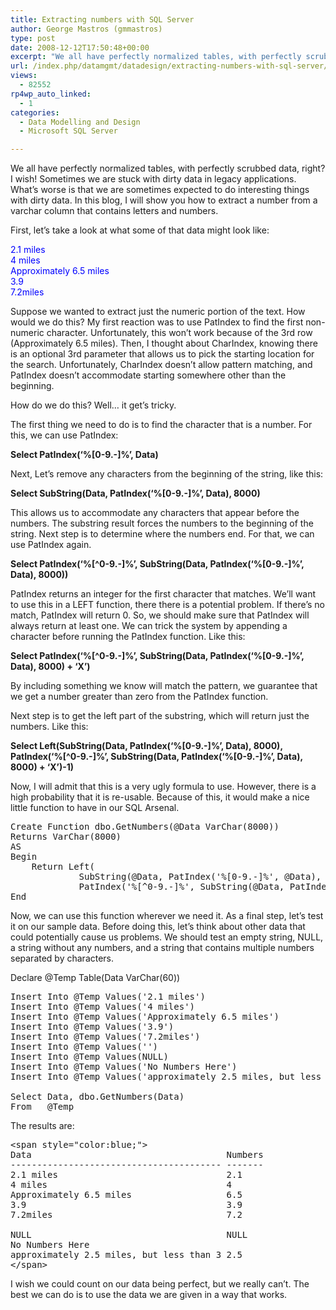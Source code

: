 ```yaml
---
title: Extracting numbers with SQL Server
author: George Mastros (gmmastros)
type: post
date: 2008-12-12T17:50:48+00:00
excerpt: "We all have perfectly normalized tables, with perfectly scrubbed data, right?  I wish!  Sometimes we are stuck with dirty data in legacy applications.  What's worse is that we are sometimes expected to do interesting things with dirty data.  In this blo&hellip;"
url: /index.php/datamgmt/datadesign/extracting-numbers-with-sql-server/
views:
  - 82552
rp4wp_auto_linked:
  - 1
categories:
  - Data Modelling and Design
  - Microsoft SQL Server

---
```

We all have perfectly normalized tables, with perfectly scrubbed data, right? I wish! Sometimes we are stuck with dirty data in legacy applications. What&#8217;s worse is that we are sometimes expected to do interesting things with dirty data. In this blog, I will show you how to extract a number from a varchar column that contains letters and numbers.

First, let’s take a look at what some of that data might look like:

<span style="color:blue;">2.1 miles<br /> 4 miles<br /> Approximately 6.5 miles<br /> 3.9<br /> 7.2miles</span>

Suppose we wanted to extract just the numeric portion of the text. How would we do this? My first reaction was to use PatIndex to find the first non-numeric character. Unfortunately, this won’t work because of the 3rd row (Approximately 6.5 miles). Then, I thought about CharIndex, knowing there is an optional 3rd parameter that allows us to pick the starting location for the search. Unfortunately, CharIndex doesn’t allow pattern matching, and PatIndex doesn’t accommodate starting somewhere other than the beginning. 

How do we do this? Well… it get’s tricky.

The first thing we need to do is to find the character that is a number. For this, we can use PatIndex:

**Select PatIndex(&#8216;%[0-9.-]%&#8217;, Data)**

Next, Let&#8217;s remove any characters from the beginning of the string, like this:

**Select SubString(Data, PatIndex(&#8216;%[0-9.-]%&#8217;, Data), 8000)**

This allows us to accommodate any characters that appear before the numbers. The substring result forces the numbers to the beginning of the string. Next step is to determine where the numbers end. For that, we can use PatIndex again.

**Select PatIndex(&#8216;%[^0-9.-]%&#8217;, SubString(Data, PatIndex(&#8216;%[0-9.-]%&#8217;, Data), 8000))**

PatIndex returns an integer for the first character that matches. We&#8217;ll want to use this in a LEFT function, there there is a potential problem. If there&#8217;s no match, PatIndex will return 0. So, we should make sure that PatIndex will always return at least one. We can trick the system by appending a character before running the PatIndex function. Like this:

**Select PatIndex(&#8216;%[^0-9.-]%&#8217;, SubString(Data, PatIndex(&#8216;%[0-9.-]%&#8217;, Data), 8000) + &#8216;X&#8217;)**

By including something we know will match the pattern, we guarantee that we get a number greater than zero from the PatIndex function.

Next step is to get the left part of the substring, which will return just the numbers. Like this:

**Select Left(SubString(Data, PatIndex(&#8216;%[0-9.-]%&#8217;, Data), 8000), PatIndex(&#8216;%[^0-9.-]%&#8217;, SubString(Data, PatIndex(&#8216;%[0-9.-]%&#8217;, Data), 8000) + &#8216;X&#8217;)-1)**

Now, I will admit that this is a very ugly formula to use. However, there is a high probability that it is re-usable. Because of this, it would make a nice little function to have in our SQL Arsenal.

<pre>Create Function dbo.GetNumbers(@Data VarChar(8000))
Returns VarChar(8000)
AS
Begin	
    Return Left(
             SubString(@Data, PatIndex('%[0-9.-]%', @Data), 8000), 
             PatIndex('%[^0-9.-]%', SubString(@Data, PatIndex('%[0-9.-]%', @Data), 8000) + 'X')-1)
End</pre>

Now, we can use this function wherever we need it. As a final step, let&#8217;s test it on our sample data. Before doing this, let&#8217;s think about other data that could potentially cause us problems. We should test an empty string, NULL, a string without any numbers, and a string that contains multiple numbers separated by characters.
  
Declare @Temp Table(Data VarChar(60))

<pre>Insert Into @Temp Values('2.1 miles')
Insert Into @Temp Values('4 miles')
Insert Into @Temp Values('Approximately 6.5 miles')
Insert Into @Temp Values('3.9')
Insert Into @Temp Values('7.2miles')
Insert Into @Temp Values('')
Insert Into @Temp Values(NULL)
Insert Into @Temp Values('No Numbers Here')
Insert Into @Temp Values('approximately 2.5 miles, but less than 3')

Select Data, dbo.GetNumbers(Data)
From   @Temp</pre>

The results are:

<pre>&lt;span style="color:blue;"&gt;
Data                                     Numbers
---------------------------------------- -------
2.1 miles                                2.1
4 miles                                  4
Approximately 6.5 miles                  6.5
3.9                                      3.9
7.2miles                                 7.2
                                         
NULL                                     NULL
No Numbers Here                          
approximately 2.5 miles, but less than 3 2.5
&lt;/span&gt;</pre>

I wish we could count on our data being perfect, but we really can&#8217;t. The best we can do is to use the data we are given in a way that works.